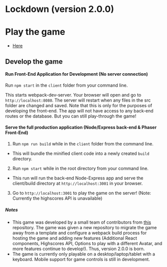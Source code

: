 # Lockdown (version 2.0.0)

# Play the game 

* [Here](https://lockdown-v2.herokuapp.com/)

## Develop the game 

#### Run Front-End Application for Development (No server connection)

Run `npm start` in the `client` folder from your command line.

This starts webpack-dev-server. Your browser will open and go to `http://localhost:8080`. The server will restart when any files in the src folder are changed and saved. Note that this is only for the purposes of developing the front-end. The app will not have access to any back-end routes or the database. But you can still play-through the game!  

#### Serve the full production application (Node/Express back-end & Phaser Front-End)

1) Run `npm run build` while in the `client` folder from the command line. 

* This will bundle the minified client code into a newly created `build` directory. 

2) Run `npm start` while in the root directory from your command line. 

* This run will run the back-end Node-Express app and serve the client/build directory at `http://localhost:3001` in your browser.

3) Go to `http://localhost:3001` to play the game on the server! (Note: Currently the highscores API is unavailable)

##### Notes
* This game was developed by a small team of contributors from [this](https://github.com/adamm13/lockdown) repository. The game was given a new repository to migrate the game away from a template and configure a webpack build process for hosting the game and adding new features (Additional React components, Highscores API, Options to play with a different Avatar, and more features continue to develop!). Thus, version 2.0.0 is born.
* The game is currently only playable on a desktop/laptop/tablet with a keyboard. Mobile support for game controls is still in development. 